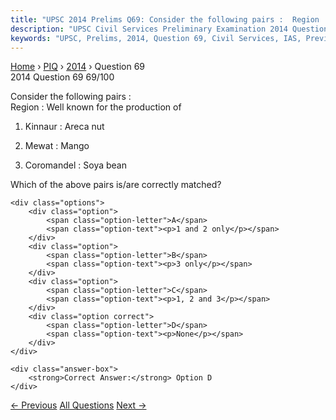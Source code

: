 ```yaml
---
title: "UPSC 2014 Prelims Q69: Consider the following pairs :  Region : Well known for the..."
description: "UPSC Civil Services Preliminary Examination 2014 Question 69 with options and answer"
keywords: "UPSC, Prelims, 2014, Question 69, Civil Services, IAS, Previous Year Questions"
---
```


<nav class="breadcrumb">
    <a href="../../">Home</a>
    <span>›</span>
    <a href="../">PIQ</a>
    <span>›</span>
    <a href="./">2014</a>
    <span>›</span>
    <span>Question 69</span>
</nav>

<div class="question-header">
    <div class="question-meta">
        <span class="year-badge">2014</span>
        <span class="question-number">Question 69</span>
        <span class="progress">69/100</span>
    </div>
    <div class="progress-bar">
        <div class="progress-fill" style="width: 69.0%"></div>
    </div>
</div>

<div class="question-content">
    <div class="question-text">
        <p>Consider the following pairs : <br />
Region : Well known for the production of</p>
<ol>
<li>
<p>Kinnaur : Areca nut</p>
</li>
<li>
<p>Mewat : Mango</p>
</li>
<li>
<p>Coromandel : Soya bean</p>
</li>
</ol>
<p>Which of the above pairs is/are correctly matched?</p>
    </div>
    
    <div class="options">
        <div class="option">
            <span class="option-letter">A</span>
            <span class="option-text"><p>1 and 2 only</p></span>
        </div>
        <div class="option">
            <span class="option-letter">B</span>
            <span class="option-text"><p>3 only</p></span>
        </div>
        <div class="option">
            <span class="option-letter">C</span>
            <span class="option-text"><p>1, 2 and 3</p></span>
        </div>
        <div class="option correct">
            <span class="option-letter">D</span>
            <span class="option-text"><p>None</p></span>
        </div>
    </div>

    <div class="answer-box">
        <strong>Correct Answer:</strong> Option D
    </div>
</div>

<div class="question-nav">
    <a href="../q068-which-of-the-following-pairs-isare-correctly-match/" class="nav-btn prev">← Previous</a>
    <a href="../" class="nav-btn center">All Questions</a>
    <a href="../q070-which-of-the-following-isare-the-exampleexamples-o/" class="nav-btn next">Next →</a>
</div>
